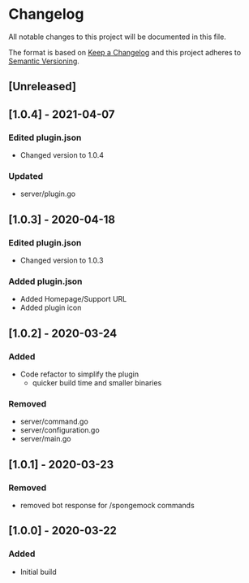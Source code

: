 # Changelog
All notable changes to this project will be documented in this file.

The format is based on [Keep a Changelog](http://keepachangelog.com/en/1.0.0/)
and this project adheres to [Semantic Versioning](http://semver.org/spec/v2.0.0.html).

## [Unreleased]

## [1.0.4] - 2021-04-07
### Edited plugin.json
- Changed version to 1.0.4
### Updated
- server/plugin.go

## [1.0.3] - 2020-04-18
### Edited plugin.json
- Changed version to 1.0.3
### Added plugin.json
- Added Homepage/Support URL
- Added plugin icon

## [1.0.2] - 2020-03-24
### Added
- Code refactor to simplify the plugin
    - quicker build time and smaller binaries

### Removed
- server/command.go
- server/configuration.go
- server/main.go

## [1.0.1] - 2020-03-23
### Removed
- removed bot response for /spongemock commands

## [1.0.0] - 2020-03-22
### Added
- Initial build